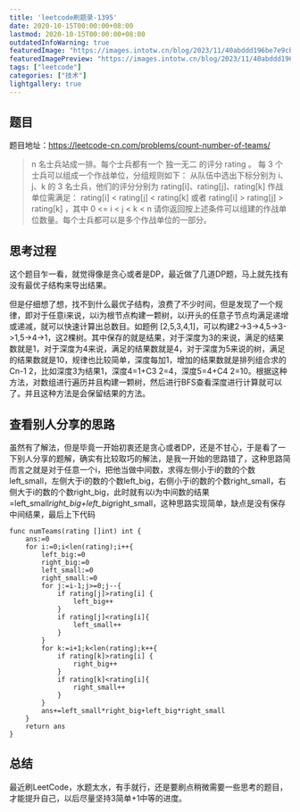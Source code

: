 ```yaml
---
title: 'leetcode刷题录-1395'
date: 2020-10-15T00:00:00+08:00
lastmod: 2020-10-15T00:00:00+08:00
outdatedInfoWarning: true
featuredImage: "https://images.intotw.cn/blog/2023/11/40abddd196be7e9cb79b83534d4983a4.webp"
featuredImagePreview: "https://images.intotw.cn/blog/2023/11/40abddd196be7e9cb79b83534d4983a4.webp"
tags: ["leetcode"]
categories: ["技术"]
lightgallery: true
---
```


## 题目
题目地址：https://leetcode-cn.com/problems/count-number-of-teams/

> n 名士兵站成一排。每个士兵都有一个 独一无二 的评分 rating 。
> 每 3 个士兵可以组成一个作战单位，分组规则如下：
> 从队伍中选出下标分别为 i、j、k 的 3 名士兵，他们的评分分别为 rating[i]、rating[j]、rating[k]
> 作战单位需满足： rating[i] < rating[j] < rating[k] 或者 rating[i] > rating[j] > rating[k] ，其中  0 <= i < j < k < n
> 请你返回按上述条件可以组建的作战单位数量。每个士兵都可以是多个作战单位的一部分。

## 思考过程
这个题目乍一看，就觉得像是贪心或者是DP，最近做了几道DP题，马上就先找有没有最优子结构来导出结果。

但是仔细想了想，找不到什么最优子结构，浪费了不少时间，但是发现了一个规律，即对于任意i来说，以i为根节点构建一颗树，以i开头的任意子节点均满足递增或递减，就可以快速计算出总数目。如题例 [2,5,3,4,1]，可以构建2->3->4,5->3->1,5->4->1，这2棵树。其中保存的就是结果，对于深度为3的来说，满足的结果数就是1，对于深度为4来说，满足的结果数就是4，对于深度为5来说的树，满足的结果数就是10，规律也比较简单，深度每加1，增加的结果数就是排列组合求的Cn-1 2，比如深度3为结果1，深度4=1+C3 2=4，深度5=4+C4 2=10。根据这种方法，对数组进行遍历并且构建一颗树，然后进行BFS查看深度进行计算就可以了。并且这种方法是会保留结果的方法。

## 查看别人分享的思路
虽然有了解法，但是毕竟一开始初衷还是贪心或者DP，还是不甘心，于是看了一下别人分享的题解，确实有比较取巧的解法，是我一开始的思路错了，这种思路简而言之就是对于任意一个i，把他当做中间数，求得左侧小于i的数的个数left_small，左侧大于i的数的个数left_big，右侧小于i的数的个数right_small，右侧大于i的数的个数right_big，此时就有以i为中间数的结果=left_small*right_big+left_big*right_small，这种思路实现简单，缺点是没有保存中间结果，最后上下代码
```golang
func numTeams(rating []int) int {
	ans:=0
	for i:=0;i<len(rating);i++{
		left_big:=0
		right_big:=0
		left_small:=0
		right_small:=0
		for j:=i-1;j>=0;j--{
			if rating[j]>rating[i] {
				left_big++
			}
			if rating[j]<rating[i]{
				left_small++
			}
		}
		for k:=i+1;k<len(rating);k++{
			if rating[k]>rating[i] {
				right_big++
			}
			if rating[k]<rating[i]{
				right_small++
			}
		}
		ans+=left_small*right_big+left_big*right_small
	}
	return ans
}
```
## 总结
最近刷LeetCode，水题太水，有手就行，还是要刷点稍微需要一些思考的题目，才能提升自己，以后尽量坚持3简单+1中等的进度。
